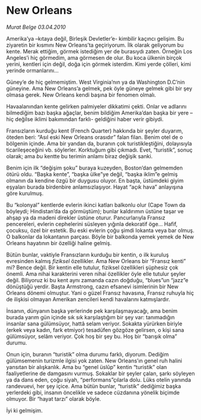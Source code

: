 # New Orleans

*Murat Belge 03.04.2010*

<div class="yazi"><p>Amerika’ya –kıtaya değil, Birleşik Devletler’e- kimbilir kaçıncı gelişim. Bu ziyaretin bir kısmını New Orleans’ta geçiriyorum. İlk olarak geliyorum bu kente. Merak ettiğim, görmek istediğim yer de burasıydı zaten. Örneğin Los Angeles’i hiç görmedim, ama görmesen de olur. Bu koca ülkenin birçok yerini, kentleri için değil, doğa için görmek isterdim. Kimi yerde çölleri, kimi yerinde ormanlarını...</p>
<p>Güney’e de hiç gelmemiştim. West Virginia’nın ya da Washington D.C’nin güneyine. Ama New Orleans’a gelmek, pek öyle güneye gelmek gibi bir şey olmasa gerek. New Orleans kendi başına bir fenomen olmalı.</p>
<p>Havaalanından kente gelirken palmiyeler dikkatimi çekti. Onlar ve adlarını bilmediğim bazı başka ağaçlar, benim bildiğim Amerika’dan başka bir yere –hiç değilse iklimi bakımından farklı- geldiğini haber verir gibiydi.</p>
<p>Fransızların kurduğu kent (French Quarter) hakkında bir şeyler duyarım, öteden beri: “Asıl eski New Orleans orasıdır” falan filan. Benim otel de o bölgenin içinde. Ama bir yandan da, buranın çok turistikleştiğini, dolayısıyla ticarileşeceğini vb. söylerler. Korktuğum gibi çıkmadı. Evet, “turistik”, sonuç olarak; ama <i>bu </i>kentte bu terimin anlamı biraz değişik sanki.</p>
<p>Benim için ilk “değişim şoku” buraya kuzeyden, Boston’dan gelmemden ötürü oldu. “Başka kente”, “başka ülke”ye değil, “başka iklim”e gelmiş olmanın da kendine özgü bir duygusu oluyor. En başta, üstümdeki giyim eşyaları burada birdenbire anlamsızlaşıyor. Hayat “açık hava” anlayışına göre kurulmuş.</p>
<p>Bu “kolonyal” kentlerde evlerin ikinci katları balkonlu olur (Cape Town da böyleydi; Hindistan’da da görmüştüm); bunlar kaldırımın üstüne taşar ve ahşap ya da madeni direkler üstüne oturur. Pancurlarıyla Fransız pencereleri, evlerin cephelerini süsleyen yığınla dekoratif öge... Hafif, çocuksu, özel bir estetik. Bu eski evlerin çoğu şimdi lokanta veya bar olmuş. O balkonlar da lokantanın parçası. Böyle bir balkonda yemek yemek de New Orleans hayatının bir özelliği haline gelmiş.</p>
<p>Bütün bunlar, vaktiyle Fransızların kurduğu bir kentin, o ilk kuruluş evresinden kalmış <i>fiziksel </i>özellikler. Ama New Orleans bir “Fransız kenti” mi? Bence değil. Bir kentin elle tutulur, fiziksel özellikleri şüphesiz çok önemli. Ama nihai karakterini veren nihai özellikler öyle elle tutulur şeyler değil. Biliyoruz ki bu kent aynı zamanda cazın doğduğu, “blues”un “jazz”e dönüştüğü yerdir. Başta Armstrong, cazın efsanevi isimlerinin bir New Orleans dönemi olmuştur. Yani o güzel Fransız havasına, Fransız ruhuyla hiç de ilişkisi olmayan Amerikan zencileri kendi havalarını katmışlardır.</p>
<p>İnsanın, dünyanın başka yerlerinde pek karşılaşmayacağı, ama benim burada yarım gün içinde sık sık karşılaştığım bir şey var: tanımadığın insanlar sana gülümsüyor, hattâ selam veriyor. Sokakta yürürken biriyle (erkek veya kadın, fark etmiyor) tesadüfen gözgöze gelirsen, o kişi sana gülümsüyor, selâm veriyor. Çok hoş bir şey bu. Hoş bir “barışık olma” durumu. </p>
<p>Onun için, buranın “turistik” olma durumu farklı, diyorum. Dediğim gülümsemenin turizmle ilgisi yok zaten. New Orleans’ın genel ruh halini yansıtan bir alışkanlık. Ama bu “genel üslûp” kentin “turistik” olan faaliyetlerine de damgasını vurmuş. Sokaklar bir şeyler çalan, şarkı söyleyen ya da dans eden, çoğu siyah, “performans”çılarla dolu. Lüks otelin yanında randevuevi, her şey içice. Ama bütün bunlar, “turistik” dediğimiz başka yerlerdeki gibi, insanın öncelikle ve sadece cüzdanına yönelik biçimde olmuyor. Bir “hayat tarzı” olarak böyle.</p>
<p>İyi ki gelmişim. </p></div>
